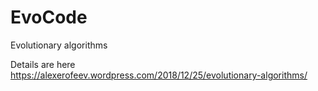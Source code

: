 # EvoCode

Evolutionary algorithms

Details are here
https://alexerofeev.wordpress.com/2018/12/25/evolutionary-algorithms/

